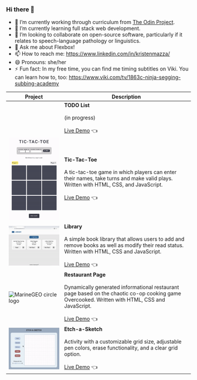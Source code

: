 ### Hi there 👋

- 🔭 I’m currently working through curriculum from [The Odin Project](https://www.theodinproject.com/).
- 🌱 I’m currently learning full stack web development.
- 👯 I’m looking to collaborate on open-source software, particularly if it relates to speech-language pathology or linguistics.
- 💬 Ask me about Flexbox!
- 📫 How to reach me: https://www.linkedin.com/in/kristenmazza/
- 😄 Pronouns: she/her
- ⚡ Fun fact: In my free time, you can find me timing subtitles on Viki. You can learn how to, too: https://www.viki.com/tv/1863c-ninja-segging-subbing-academy


Project | Description
--- | ---
| | **TODO List** <br/><br/> (in progress) <br/><br/> [Live Demo](https://kristenmazza.github.io/todo-list/) :point_left:
| <img src="https://github.com/kristenmazza/tic-tac-toe/blob/main/tictactoe.gif?raw=true" alt="MarineGEO circle logo" style="width: 300px;"/> | **Tic-Tac-Toe** <br/><br/> A tic-tac-toe game in which players can enter their names, take turns and make valid plays. Written with HTML, CSS, and JavaScript. <br/><br/> [Live Demo](https://kristenmazza.github.io/tic-tac-toe/) :point_left:
| <img src="https://github.com/kristenmazza/library/blob/main/library-proj-demo.gif?raw=true" alt="MarineGEO circle logo" style="width: 300px;"/> | **Library** <br/><br/> A simple book library that allows users to add and remove books as well as modify their read status. Written with HTML, CSS and JavaScript. <br/><br/> [Live Demo](https://kristenmazza.github.io/library/) :point_left: |
<img src="https://github.com/kristenmazza/restaurant-page/blob/main/restaurant-page.gif?raw=true" alt="MarineGEO circle logo" style="width: 300px;"/> | **Restaurant Page** <br/><br/> Dynamically generated informational restaurant page based on the chaotic co-op cooking game Overcooked. Written with HTML, CSS and JavaScript. <br/><br/> [Live Demo](https://kristenmazza.github.io/restaurant-page/) :point_left:
| <img src="https://github.com/kristenmazza/etch-a-sketch/raw/main/etch-a-sketch-demo.gif?raw=true" alt="MarineGEO circle logo" style="width: 300px;"/> | **Etch-a-Sketch** <br/><br/> Activity with a customizable grid size, adjustable pen colors, erase functionality, and a clear grid option. <br/><br/> [Live Demo](https://kristenmazza.github.io/etch-a-sketch/) :point_left:
